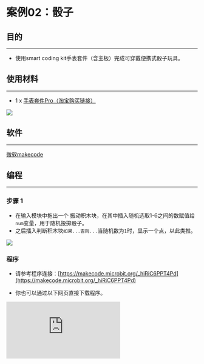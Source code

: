 ﻿# 案例02：骰子

## 目的
---
- 使用smart coding kit手表套件（含主板）完成可穿戴便携式骰子玩具。

## 使用材料
---

- 1 x [手表套件Pro（淘宝购买链接）](https://item.taobao.com/item.htm?ft=t&id=582042009614)



![](https://wiki-media-ef.oss-cn-hongkong.aliyuncs.com//images/smart_coding_kit_case_02_01.png)



## 软件
---
[微软makecode](https://makecode.microbit.org/#)


## 编程
---
### 步骤 1

- 在输入模块中拖出一个 振动积木块，在其中插入随机选取1-6之间的数赋值给`num`变量，用于随机投掷骰子。
- 之后插入判断积木块`如果...否则...`当随机数为`1`时，显示一个点，以此类推。

![](https://wiki-media-ef.oss-cn-hongkong.aliyuncs.com//images/smart_coding_kit_case_02_02.png)





### 程序
- 请参考程序连接：[https://makecode.microbit.org/_hiRiC6PPT4Pd](https://makecode.microbit.org/_hiRiC6PPT4Pd)

- 你也可以通过以下网页直接下载程序。

<div
    style={{
        position: 'relative',
        paddingBottom: '60%',
        overflow: 'hidden',
    }}
>
    <iframe
        src="https://makecode.microbit.org/_hiRiC6PPT4Pd"
        frameborder="0"
        sandbox="allow-popups allow-forms allow-scripts allow-same-origin"
        style={{
            position: 'absolute',
            width: '100%',
            height: '100%',
        }}
    />
</div>

---


## 结论
---

- 每次摇动，产生一个随机骰子数字。


## 思考
---


## 常见问题
---


## 相关阅读
---
